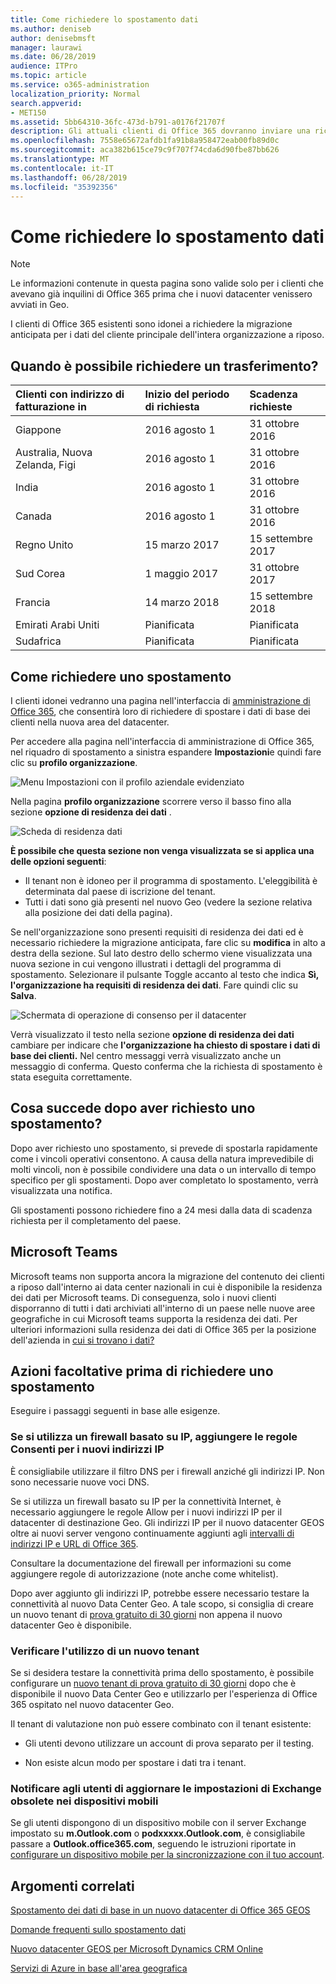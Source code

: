 ```yaml
---
title: Come richiedere lo spostamento dati
ms.author: deniseb
author: denisebmsft
manager: laurawi
ms.date: 06/28/2019
audience: ITPro
ms.topic: article
ms.service: o365-administration
localization_priority: Normal
search.appverid:
- MET150
ms.assetid: 5bb64310-36fc-473d-b791-a0176f21707f
description: Gli attuali clienti di Office 365 dovranno inviare una richiesta prima della data di scadenza per il proprio paese, in modo che i dati del cliente dei servizi di Office 365 partecipanti vengano spostati nel nuovo geografico.
ms.openlocfilehash: 7558e65672afdb1fa91b8a958472eab00fb89d0c
ms.sourcegitcommit: aca382b615ce79c9f707f74cda6d90fbe87bb626
ms.translationtype: MT
ms.contentlocale: it-IT
ms.lasthandoff: 06/28/2019
ms.locfileid: "35392356"
---
```

# <a name="how-to-request-your-data-move"></a>Come richiedere lo spostamento dati

> [!NOTE]
> Le informazioni contenute in questa pagina sono valide solo per i clienti che avevano già inquilini di Office 365 prima che i nuovi datacenter venissero avviati in Geo. 
  
I clienti di Office 365 esistenti sono idonei a richiedere la migrazione anticipata per i dati del cliente principale dell'intera organizzazione a riposo.  
  
## <a name="when-can-i-request-a-move"></a>Quando è possibile richiedere un trasferimento?

|**Clienti con indirizzo di fatturazione in**|**Inizio del periodo di richiesta**|**Scadenza richieste**|
|:-----|:-----|:-----|
|Giappone  <br/> |2016 agosto 1  <br/> |31 ottobre 2016  <br/> |
|Australia, Nuova Zelanda, Figi  <br/> |2016 agosto 1  <br/> |31 ottobre 2016  <br/> |
|India  <br/> |2016 agosto 1  <br/> |31 ottobre 2016  <br/> |
|Canada  <br/> |2016 agosto 1  <br/> |31 ottobre 2016  <br/> |
|Regno Unito  <br/> |15 marzo 2017  <br/> |15 settembre 2017  <br/> |
|Sud Corea  <br/> |1 maggio 2017  <br/> |31 ottobre 2017  <br/> |
|Francia  <br/> |14 marzo 2018  <br/> |15 settembre 2018  <br/> |
|Emirati Arabi Uniti  <br/> |Pianificata  <br/> |Pianificata  <br/> |
|Sudafrica  <br/> |Pianificata  <br/> |Pianificata  <br/> |
   
## <a name="how-to-request-a-move"></a>Come richiedere uno spostamento

I clienti idonei vedranno una pagina nell'interfaccia di [amministrazione di Office 365](https://aka.ms/365admin), che consentirà loro di richiedere di spostare i dati di base dei clienti nella nuova area del datacenter.  
  
Per accedere alla pagina nell'interfaccia di amministrazione di Office 365, nel riquadro di spostamento a sinistra espandere **Impostazioni**e quindi fare clic su **profilo organizzazione**.
  
![Menu Impostazioni con il profilo aziendale evidenziato](media/22799fac-32b4-4f79-ae60-3f6ffb7cfbd7.png)
  
Nella pagina **profilo organizzazione** scorrere verso il basso fino alla sezione **opzione di residenza dei dati** . 
  
![Scheda di residenza dati](media/fdb02cd0-825d-4d9e-bb35-6f806282884f.png)
  
**È possibile che questa sezione non venga visualizzata se si applica una delle opzioni seguenti**:
- Il tenant non è idoneo per il programma di spostamento.  L'eleggibilità è determinata dal paese di iscrizione del tenant.
- Tutti i dati sono già presenti nel nuovo Geo (vedere la sezione relativa alla posizione dei dati della pagina). 
  
Se nell'organizzazione sono presenti requisiti di residenza dei dati ed è necessario richiedere la migrazione anticipata, fare clic su **modifica** in alto a destra della sezione. Sul lato destro dello schermo viene visualizzata una nuova sezione in cui vengono illustrati i dettagli del programma di spostamento. Selezionare il pulsante Toggle accanto al testo che indica **Sì, l'organizzazione ha requisiti di residenza dei dati**. Fare quindi clic su **Salva**.
  
![Schermata di operazione di consenso per il datacenter](media/f97ab8d2-b0e1-49bf-9d6b-bf75f3081233.png)
  
Verrà visualizzato il testo nella sezione **opzione di residenza dei dati** cambiare per indicare che **l'organizzazione ha chiesto di spostare i dati di base dei clienti.** Nel centro messaggi verrà visualizzato anche un messaggio di conferma. Questo conferma che la richiesta di spostamento è stata eseguita correttamente. 


  
## <a name="what-happens-after-requesting-a-move"></a>Cosa succede dopo aver richiesto uno spostamento?

Dopo aver richiesto uno spostamento, si prevede di spostarla rapidamente come i vincoli operativi consentono. A causa della natura imprevedibile di molti vincoli, non è possibile condividere una data o un intervallo di tempo specifico per gli spostamenti. Dopo aver completato lo spostamento, verrà visualizzata una notifica.
  
Gli spostamenti possono richiedere fino a 24 mesi dalla data di scadenza richiesta per il completamento del paese.
  
## <a name="microsoft-teams"></a>Microsoft Teams

Microsoft teams non supporta ancora la migrazione del contenuto dei clienti a riposo dall'interno ai data center nazionali in cui è disponibile la residenza dei dati per Microsoft teams.  Di conseguenza, solo i nuovi clienti disporranno di tutti i dati archiviati all'interno di un paese nelle nuove aree geografiche in cui Microsoft teams supporta la residenza dei dati.  Per ulteriori informazioni sulla residenza dei dati di Office 365 per la posizione dell'azienda in [cui si trovano i dati?](https://products.office.com/where-is-your-data-located)   

## <a name="optional-actions-before-you-request-a-move"></a>Azioni facoltative prima di richiedere uno spostamento

Eseguire i passaggi seguenti in base alle esigenze.
  
### <a name="if-you-use-an-ip-based-firewall-add-allow-rules-for-the-new-ip-addresses"></a>Se si utilizza un firewall basato su IP, aggiungere le regole Consenti per i nuovi indirizzi IP

È consigliabile utilizzare il filtro DNS per i firewall anziché gli indirizzi IP. Non sono necessarie nuove voci DNS.
  
Se si utilizza un firewall basato su IP per la connettività Internet, è necessario aggiungere le regole Allow per i nuovi indirizzi IP per il datacenter di destinazione Geo. Gli indirizzi IP per il nuovo datacenter GEOS oltre ai nuovi server vengono continuamente aggiunti agli [intervalli di indirizzi IP e URL di Office 365](https://go.microsoft.com/fwlink/p/?LinkId=229631).
  
Consultare la documentazione del firewall per informazioni su come aggiungere regole di autorizzazione (note anche come whitelist).
  
Dopo aver aggiunto gli indirizzi IP, potrebbe essere necessario testare la connettività al nuovo Data Center Geo. A tale scopo, si consiglia di creare un nuovo tenant di [prova gratuito di 30 giorni](https://go.microsoft.com/fwlink/?LinkId=522463) non appena il nuovo datacenter Geo è disponibile. 
  
### <a name="test-using-a-new-tenant"></a>Verificare l'utilizzo di un nuovo tenant

Se si desidera testare la connettività prima dello spostamento, è possibile configurare un [nuovo tenant di prova gratuito di 30 giorni](https://go.microsoft.com/fwlink/?LinkId=522463) dopo che è disponibile il nuovo Data Center Geo e utilizzarlo per l'esperienza di Office 365 ospitato nel nuovo datacenter Geo. 
  
Il tenant di valutazione non può essere combinato con il tenant esistente:
  
- Gli utenti devono utilizzare un account di prova separato per il testing.
    
- Non esiste alcun modo per spostare i dati tra i tenant.
    
### <a name="notify-users-to-update-out-of-date-exchange-settings-on-mobile-devices"></a>Notificare agli utenti di aggiornare le impostazioni di Exchange obsolete nei dispositivi mobili

Se gli utenti dispongono di un dispositivo mobile con il server Exchange impostato su **m.Outlook.com** o **podxxxxx.Outlook.com**, è consigliabile passare a **Outlook.office365.com**, seguendo le istruzioni riportate in [configurare un dispositivo mobile per la sincronizzazione con il tuo account](https://support.office.com/article/c9139caf-01ab-41a0-827c-3c06ee569ed3).

## <a name="related-topics"></a>Argomenti correlati

[Spostamento dei dati di base in un nuovo datacenter di Office 365 GEOS](moving-data-to-new-datacenter-geos.md)

[Domande frequenti sullo spostamento dati](data-move-faq.md)

[Nuovo datacenter GEOS per Microsoft Dynamics CRM Online](https://go.microsoft.com/fwlink/p/?Linkid=615924)
  
[Servizi di Azure in base all'area geografica](https://azure.microsoft.com/en-us/regions/)
  

